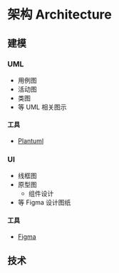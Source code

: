 # 架构 Architecture

## 建模

### UML
* 用例图
* 活动图
* 类图
* 等 UML 相关图示

#### 工具

* [Plantuml](https://plantuml.com/)

### UI

* 线框图
* 原型图
  * 组件设计
* 等 Figma 设计图纸

#### 工具

* [Figma](https://figma.com)

## 技术

